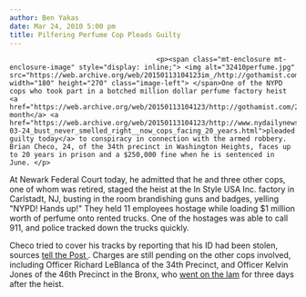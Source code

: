 ```yaml
---
author: Ben Yakas
date: Mar 24, 2010 5:00 pm
title: Pilfering Perfume Cop Pleads Guilty
---
```


	
										<p><span class="mt-enclosure mt-enclosure-image" style="display: inline;"> <img alt="32410perfume.jpg" src="https://web.archive.org/web/20150113104123im_/http://gothamist.com/attachments/byakas/32410perfume.jpg" width="180" height="270" class="image-left"> </span>One of the NYPD cops who took part in a botched million dollar perfume factory heist <a href="https://web.archive.org/web/20150113104123/http://gothamist.com/2010/03/05/nypd_cops_accused_of_stealing_1_mil.php">last month</a> <a href="https://web.archive.org/web/20150113104123/http://www.nydailynews.com/news/ny_crime/2010/03/24/2010-03-24_bust_never_smelled_right__now_cops_facing_20_years.html">pleaded guilty today</a> to conspiracy in connection with the armed robbery.  Brian Checo, 24, of the 34th precinct in Washington Heights, faces up to 20 years in prison and a $250,000 fine when he is sentenced in June. </p>

<p>At Newark Federal Court today, he admitted that he and three other cops, one of whom was retired, staged the heist at the In Style USA Inc. factory in Carlstadt, NJ, busting in the room brandishing guns and badges, yelling &quot;NYPD! Hands up!&quot; They held 11 employees hostage while loading $1 million worth of perfume onto rented trucks. One of the hostages was able to call 911, and police tracked down the trucks quickly. </p>

<p>Checo tried to cover his tracks by reporting that his ID had been stolen, sources <a href="https://web.archive.org/web/20150113104123/http://www.nypost.com/p/news/local/rogue_nypd_cop_pleads_guilty_in_Jx8BJGnnPmXuJLayLbUp0K">tell the Post </a>. Charges are still pending on the other cops involved, including Officer Richard LeBlanca of the 34th Precinct, and Officer Kelvin Jones of the 46th Precinct in the Bronx, who <a href="https://web.archive.org/web/20150113104123/http://gothamist.com/2010/03/09/third_nypd_cop_busted_in_million_do.php">went on the lam</a> for three days after the heist.</p>					
										
									
				